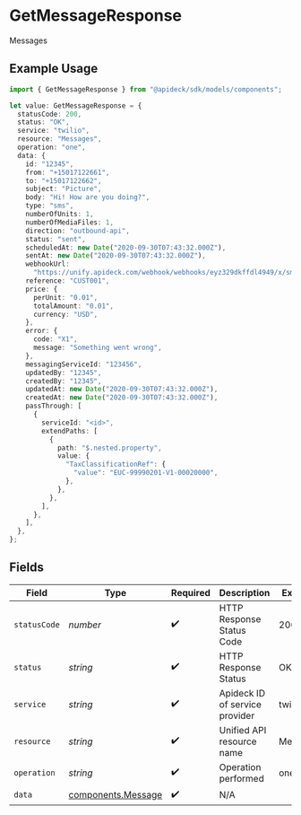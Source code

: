 # GetMessageResponse

Messages

## Example Usage

```typescript
import { GetMessageResponse } from "@apideck/sdk/models/components";

let value: GetMessageResponse = {
  statusCode: 200,
  status: "OK",
  service: "twilio",
  resource: "Messages",
  operation: "one",
  data: {
    id: "12345",
    from: "+15017122661",
    to: "+15017122662",
    subject: "Picture",
    body: "Hi! How are you doing?",
    type: "sms",
    numberOfUnits: 1,
    numberOfMediaFiles: 1,
    direction: "outbound-api",
    status: "sent",
    scheduledAt: new Date("2020-09-30T07:43:32.000Z"),
    sentAt: new Date("2020-09-30T07:43:32.000Z"),
    webhookUrl:
      "https://unify.apideck.com/webhook/webhooks/eyz329dkffdl4949/x/sms",
    reference: "CUST001",
    price: {
      perUnit: "0.01",
      totalAmount: "0.01",
      currency: "USD",
    },
    error: {
      code: "X1",
      message: "Something went wrong",
    },
    messagingServiceId: "123456",
    updatedBy: "12345",
    createdBy: "12345",
    updatedAt: new Date("2020-09-30T07:43:32.000Z"),
    createdAt: new Date("2020-09-30T07:43:32.000Z"),
    passThrough: [
      {
        serviceId: "<id>",
        extendPaths: [
          {
            path: "$.nested.property",
            value: {
              "TaxClassificationRef": {
                "value": "EUC-99990201-V1-00020000",
              },
            },
          },
        ],
      },
    ],
  },
};
```

## Fields

| Field                                                    | Type                                                     | Required                                                 | Description                                              | Example                                                  |
| -------------------------------------------------------- | -------------------------------------------------------- | -------------------------------------------------------- | -------------------------------------------------------- | -------------------------------------------------------- |
| `statusCode`                                             | *number*                                                 | :heavy_check_mark:                                       | HTTP Response Status Code                                | 200                                                      |
| `status`                                                 | *string*                                                 | :heavy_check_mark:                                       | HTTP Response Status                                     | OK                                                       |
| `service`                                                | *string*                                                 | :heavy_check_mark:                                       | Apideck ID of service provider                           | twilio                                                   |
| `resource`                                               | *string*                                                 | :heavy_check_mark:                                       | Unified API resource name                                | Messages                                                 |
| `operation`                                              | *string*                                                 | :heavy_check_mark:                                       | Operation performed                                      | one                                                      |
| `data`                                                   | [components.Message](../../models/components/message.md) | :heavy_check_mark:                                       | N/A                                                      |                                                          |